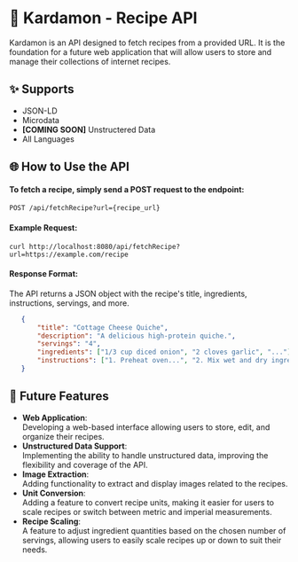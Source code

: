 # 🌿 Kardamon - Recipe API

Kardamon is an API designed to fetch recipes from a provided URL. It is the foundation for a future web application that will allow users to store and manage their collections of internet recipes.

## ✨ Supports

- JSON-LD
- Microdata
- **\[COMING SOON\]** Unstructered Data
- All Languages

## 🌐 How to Use the API

#### To fetch a recipe, simply send a POST request to the endpoint:

```
POST /api/fetchRecipe?url={recipe_url}
```

#### **Example Request**:

```
curl http://localhost:8080/api/fetchRecipe?url=https://example.com/recipe
```

#### **Response Format**: 
The API returns a JSON object with the recipe's title, ingredients, instructions, servings, and more.

```json
   {
       "title": "Cottage Cheese Quiche",
       "description": "A delicious high-protein quiche.",
       "servings": "4",
       "ingredients": ["1/3 cup diced onion", "2 cloves garlic", "..."],
       "instructions": ["1. Preheat oven...", "2. Mix wet and dry ingredients..."],
   }
```

## 🚧 Future Features
- **Web Application**:<br/>
  Developing a web-based interface allowing users to store, edit, and organize their recipes.
- **Unstructured Data Support**:<br/>
  Implementing the ability to handle unstructured data, improving the flexibility and coverage of the API.
- **Image Extraction**:<br/>
  Adding functionality to extract and display images related to the recipes.
- **Unit Conversion**:<br/>
  Adding a feature to convert recipe units, making it easier for users to scale recipes or switch between metric and imperial measurements.
- **Recipe Scaling**:<br/>
  A feature to adjust ingredient quantities based on the chosen number of servings, allowing users to easily scale recipes up or down to suit their needs.
